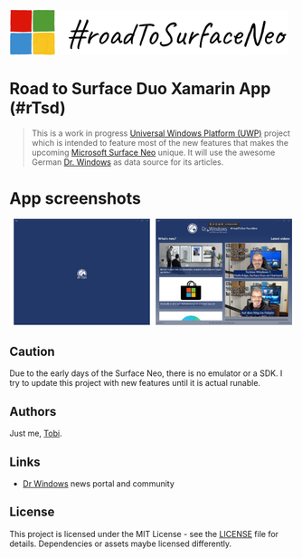 ![#rTsd Logo](docs/logo.png)

# Road to Surface Duo Xamarin App (#rTsd)
> This is a work in progress [Universal Windows Platform (UWP)](https://dotnet.microsoft.com/apps/xamarin) project which is intended to feature most of the new features that makes the upcoming [Microsoft Surface Neo](https://www.microsoft.com/en-us/surface/devices/surface-neo) unique. It will use the awesome German [Dr. Windows](https://www.drwindows.de)  as data source for its articles.

# App screenshots
![App screenshots](docs/screens.png)

## Caution
Due to the early days of the Surface Neo, there is no emulator or a SDK. I try to update this project with new features until it is actual runable.

## Authors
Just me, [Tobi]([https://tscholze.github.io).

## Links
- [Dr Windows](https://www.drwindows.de) news portal and community

## License
This project is licensed under the MIT License - see the [LICENSE](LICENSE) file for details.
Dependencies or assets maybe licensed differently.
